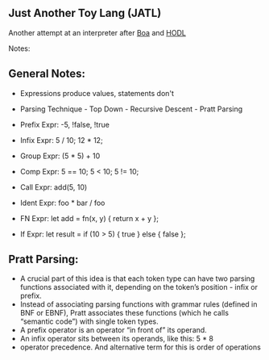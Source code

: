 ## Just Another Toy Lang (JATL)

Another attempt at an interpreter after [Boa](https://github.com/MoMus2000/Boa) and [HODL](https://github.com/MoMus2000/HODLang)

Notes:

## General Notes: 
 - Expressions produce values, statements don't
 - Parsing Technique - Top Down - Recursive Descent - Pratt Parsing

 - Prefix Expr: -5, !false, !true
 - Infix  Expr: 5 / 10; 12 * 12;
 - Group  Expr: (5 * 5) + 10
 - Comp   Expr: 5 == 10; 5 < 10; 5 != 10;
 - Call   Expr: add(5, 10)
 - Ident  Expr: foo * bar / foo
 - FN     Expr: let add = fn(x, y) { return x + y };
 - If     Expr: let result = if (10 > 5) { true } else { false };


## Pratt Parsing:
 - A crucial part of this idea is that each token type can have two parsing functions associated with it, depending on the token’s position - infix or prefix.
 - Instead of associating parsing functions with grammar rules (defined in BNF or EBNF), Pratt associates these functions (which he calls “semantic code”) with single token types.
 - A prefix operator is an operator “in front of” its operand.
 - An infix operator sits between its operands, like this: 5 * 8
 - operator precedence. And alternative term for this is order of operations

